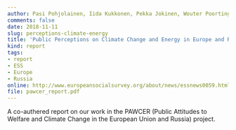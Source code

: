 ```yaml
---
author: Pasi Pohjolainen, Iida Kukkonen, Pekka Jokinen, Wouter Poortinga, Resul Umit
comments: false
date: 2018-11-11
slug: perceptions-climate-energy
title: 'Public Perceptions on Climate Change and Energy in Europe and Russia'
kind: report
tags:
- report
- ESS
- Europe
- Russia
online: http://www.europeansocialsurvey.org/about/news/essnews0059.html
file: pawcer_report.pdf
---
```


A co-authered report on our work in the PAWCER (Public Attitudes to Welfare and Climate Change in the European Union and Russia) project.
